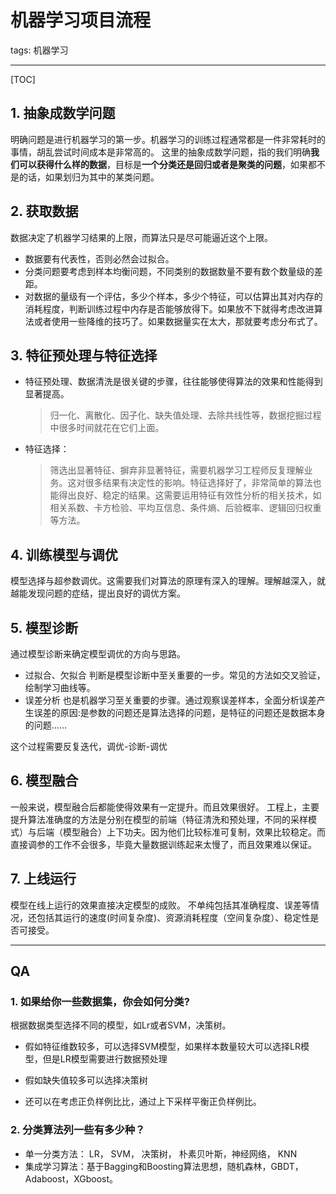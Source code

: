 # 机器学习项目流程

tags: 机器学习

---

[TOC]

## 1. 抽象成数学问题

明确问题是进行机器学习的第一步。机器学习的训练过程通常都是一件非常耗时的事情，胡乱尝试时间成本是非常高的。
这里的抽象成数学问题，指的我们明确**我们可以获得什么样的数据**，目标是**一个分类还是回归或者是聚类的问题**，如果都不是的话，如果划归为其中的某类问题。

## 2. 获取数据

数据决定了机器学习结果的上限，而算法只是尽可能逼近这个上限。

- 数据要有代表性，否则必然会过拟合。
- 分类问题要考虑到样本均衡问题，不同类别的数据数量不要有数个数量级的差距。
- 对数据的量级有一个评估，多少个样本，多少个特征，可以估算出其对内存的消耗程度，判断训练过程中内存是否能够放得下。如果放不下就得考虑改进算法或者使用一些降维的技巧了。如果数据量实在太大，那就要考虑分布式了。

## 3. 特征预处理与特征选择

- 特征预处理、数据清洗是很关键的步骤，往往能够使得算法的效果和性能得到显著提高。

  > 归一化、离散化、因子化、缺失值处理、去除共线性等，数据挖掘过程中很多时间就花在它们上面。

- 特征选择：

  > 筛选出显著特征、摒弃非显著特征，需要机器学习工程师反复理解业务。这对很多结果有决定性的影响。特征选择好了，非常简单的算法也能得出良好、稳定的结果。这需要运用特征有效性分析的相关技术，如相关系数、卡方检验、平均互信息、条件熵、后验概率、逻辑回归权重等方法。

## 4. 训练模型与调优

模型选择与超参数调优。这需要我们对算法的原理有深入的理解。理解越深入，就越能发现问题的症结，提出良好的调优方案。

## 5. 模型诊断

通过模型诊断来确定模型调优的方向与思路。

- 过拟合、欠拟合 判断是模型诊断中至关重要的一步。常见的方法如交叉验证，绘制学习曲线等。
- 误差分析 也是机器学习至关重要的步骤。通过观察误差样本，全面分析误差产生误差的原因:是参数的问题还是算法选择的问题，是特征的问题还是数据本身的问题……

这个过程需要反复迭代，调优-诊断-调优

## 6. 模型融合

一般来说，模型融合后都能使得效果有一定提升。而且效果很好。
工程上，主要提升算法准确度的方法是分别在模型的前端（特征清洗和预处理，不同的采样模式）与后端（模型融合）上下功夫。因为他们比较标准可复制，效果比较稳定。而直接调参的工作不会很多，毕竟大量数据训练起来太慢了，而且效果难以保证。

## 7. 上线运行

模型在线上运行的效果直接决定模型的成败。 不单纯包括其准确程度、误差等情况，还包括其运行的速度(时间复杂度)、资源消耗程度（空间复杂度）、稳定性是否可接受。



---

## QA

### 1. 如果给你一些数据集，你会如何分类?

根据数据类型选择不同的模型，如Lr或者SVM，决策树。

- 假如特征维数较多，可以选择SVM模型，如果样本数量较大可以选择LR模型，但是LR模型需要进行数据预处理
- 假如缺失值较多可以选择决策树

- 还可以在考虑正负样例比比，通过上下采样平衡正负样例比。

### 2. 分类算法列一些有多少种？

- 单一分类方法： LR， SVM， 决策树， 朴素贝叶斯，神经网络， KNN
- 集成学习算法：基于Bagging和Boosting算法思想，随机森林，GBDT，Adaboost，XGboost。
